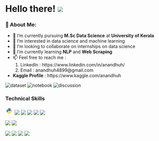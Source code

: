 # Hello there! <img src="https://raw.githubusercontent.com/MartinHeinz/MartinHeinz/master/wave.gif" width="30px">

### 🤵 About Me:
 <ul>
 <li>🌱 I’m currently pursuing <strong>M.Sc Data Science</strong> at <strong>University of Kerala</strong></li>
  <li>💞️ I’m interested in data science and machine learning</li>
  <li>💞️ I’m looking to collaborate on internships on data science</li>
  <li>🌱 I’m currently learning <strong>NLP</strong> and <strong>Web Scraping</strong></li>
  <li>📫 Feel free to reach me :
     <ol>
       <li>LinkedIn : https://www.linkedin.com/in/anandhuh/</li>
       <li>Email : anandhuh4899@gmail.com
    </ol>
  </li>
  <li>
   <strong>Kaggle Profile</strong> : https://www.kaggle.com/anandhuh
  </li>
</ul> 


![dataset](https://road-to-kaggle-grandmaster.vercel.app/api/badges/anandhuh/dataset/light)
![notebook](https://road-to-kaggle-grandmaster.vercel.app/api/badges/anandhuh/notebook/light)
![discussion](https://road-to-kaggle-grandmaster.vercel.app/api/badges/anandhuh/discussion/light)

### Technical Skills 

<code><img height="25" src="https://raw.githubusercontent.com/github/explore/a5995564b5ff71c41da080abc49f1ba4132127c1/topics/python/python.png"></code>
<code><img height="25" src="https://i.imgur.com/skYgbeF.png"></code>
<code><img height="25" src="https://upload.wikimedia.org/wikipedia/commons/e/ed/Pandas_logo.svg"></code>
<code><img height="25" src="https://i.imgur.com/NmXJPQc.png"></code>
<code><img height="25" src="https://i.imgur.com/ua60iAo.png"></code>
<code><img height="25" src="https://i.imgur.com/bKCBxbl.png"></code>


<code><img height="25" src="https://i.imgur.com/OqzxT6i.png"></code>
<code><img height="25" src="https://i.imgur.com/uMlPNRz.png"></code>

<code><img height="25" src="https://i.imgur.com/cK9qQHu.png"></code>
<code><img height="25" src="https://i.imgur.com/viZJCDh.png"></code>
<code><img height="25" src="https://upload.wikimedia.org/wikipedia/commons/b/b1/Scilab_Logo.png"></code>
<code><img height="25" src="https://upload.wikimedia.org/wikipedia/commons/4/4b/Tableau_Logo.png"></code>

<!---
anandhuh4899/anandhuh4899 is a ✨ special ✨ repository because its `README.md` (this file) appears on your GitHub profile.
You can click the Preview link to take a look at your changes.
--->
